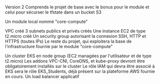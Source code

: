 Version 2
Comprends le projet de base avec le bonus pour le module et celui pour sécurser le tfstate dans un bucket S3

Un module local nommé "core-compute"

VPC créé
3 subnets publics et privés créés
Une instance EC2 de type t2.micro créé
Un security group autorisant la connexion SSH, HTTP et HTTPS (toutes IPs)
Le reste du projet, qui exploitera la base de l'infrastructure fournie par le module "core-compute"

Un cluster EKS en node group (EC2 managées par l'utilisateur et de type t2.micro)
Les addons VPC-CNI, CoreDNS, et kube-proxy devront être obligatoirement installés sur le cluster
Le rôle IAM qui devra être associé à EKS sera le rôle EKS_Students, déjà présent sur la plateforme AWS fournie en cours.
Un load balancer applicatif
